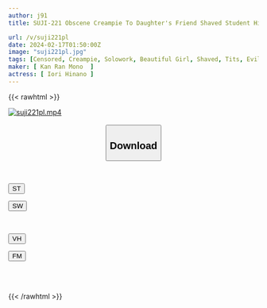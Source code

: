 ```yaml
---
author: j91
title: SUJI-221 Obscene Creampie To Daughter's Friend Shaved Student Hinano Iori Hinano

url: /v/suji221pl
date: 2024-02-17T01:50:00Z
image: "suji221pl.jpg"
tags: [Censored, Creampie, Solowork, Beautiful Girl, Shaved, Tits, Evil	]
maker: [ Kan Ran Mono  ]
actress: [ Iori Hinano ]
---
```



{{< rawhtml >}}

<div class="video" data-videoid="OX0G3ZJ9OztZ3d1">
    <a href="javascript:;">
        <img src="/v/suji221pl/suji221pl.jpg" width="WIDTH" height="HEIGHT" alt="suji221pl.mp4" loading="lazy">
    </a>
</div>

<script type="text/javascript" src="https://j91.asia/asset/on-demand-st.js"></script>

<br>
  <link rel="stylesheet" href="https://j91.asia/asset/bs5.css">
  
  <center>
  <button class="btn btn-primary" type="button" data-bs-toggle="collapse" data-bs-target=".multi-collapse" aria-expanded="false" aria-controls="multiCollapseExample1 multiCollapseExample2"><h2>Download</h2></button></center>
</p>
<div class="row">
  <div class="col">
    <div class="collapse multi-collapse" id="multiCollapseExample1">
      <div class="card card-body">
	      	      <br>
<div class="buttons">  
<p><a href="https://streamtape.to/v/OX0G3ZJ9OztZ3d1" target="_blank"><button class="btn-hover color-3"><i class="fa fa-download"></i> ST</button></a></p>
<p><a href="https://cdnwish.com/i32ueq5u6iuh" target="_blank"><button class="btn-hover color-2"><i class="fa fa-download"></i> SW</button></a></p></div>
    </div>
  </div>
</div>
  <div class="col">
    <div class="collapse multi-collapse" id="multiCollapseExample2">
      <div class="card card-body">
	      <br>
<div class="buttons">
<p><a href="javascript:;"><button class="btn-hover color-9"><i class="fa fa-download"></i> VH</button></a></p>
<p><a href="javascript:;"><button class="btn-hover color-8"><i class="fa fa-download"></i> FM</button></a></p></div>
<br><br>
      </div>
    </div>
  </div>
</div>

{{< /rawhtml >}}